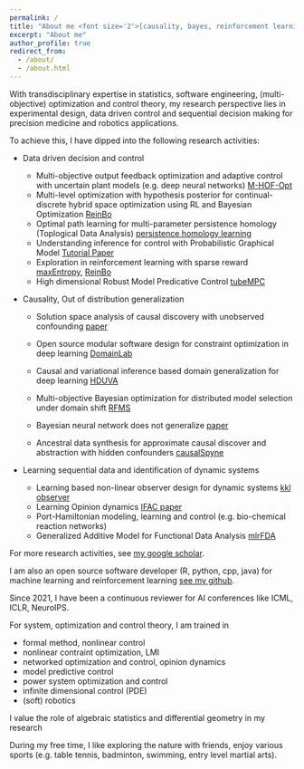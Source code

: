 ```yaml
---
permalink: /
title: "About me <font size='2'>[causality, bayes, reinforcement learning, software engineering, optimization and control]<font>"
excerpt: "About me"
author_profile: true
redirect_from: 
  - /about/
  - /about.html
---
```


With transdisciplinary expertise in statistics, software engineering, (multi-objective) optimization and control theory, my research perspective lies in experimental design, data driven control and sequential decision making for precision medicine and robotics applications. 
  
To achieve this, I have dipped into the following research activities:

- Data driven decision and control
  - Multi-objective output feedback optimization and adaptive control with uncertain plant models (e.g. deep neural networks) [M-HOF-Opt](https://arxiv.org/pdf/2403.13728.pdf)
  - Multi-level optimization with hypothesis posterior for continual-discrete hybrid space optimization using RL and Bayesian Optimization [ReinBo](https://link.springer.com/chapter/10.1007/978-3-030-43823-4_7)
  - Optimal path learning for multi-parameter persistence homology (Toplogical Data Analysis) [persistence homology learning](https://github.com/smilesun/multi_parameter_persistence_homology_path_learning)
  - Understanding inference for control with Probabilistic Graphical Model [Tutorial Paper](https://ieeexplore.ieee.org/document/9003114)
  - Exploration in reinforcement learning with sparse reward [maxEntropy](http://proceedings.mlr.press/v97/zhao19d/zhao19d.pdf), [ReinBo](https://link.springer.com/chapter/10.1007/978-3-030-43823-4_7)
  - High dimensional Robust Model Predicative Control [tubeMPC](https://github.com/smilesun/tube_mpc)
    
- Causality, Out of distribution generalization
  - Solution space analysis of causal discovery with unobserved confounding [paper](https://arxiv.org/pdf/2503.09194)
   
  - Open source modular software design for constraint optimization in deep learning [DomainLab](https://github.com/marrlab/DomainLab)
  - Causal and variational inference based domain generalization for deep learning [HDUVA](https://arxiv.org/pdf/2101.09436.pdf)
  - Multi-objective Bayesian optimization for distributed model selection under domain shift [RFMS](https://link.springer.com/chapter/10.1007/978-3-030-29516-5_48)
  - Bayesian neural network does not generalize [paper](https://arxiv.org/pdf/1906.02972.pdf)
  - Ancestral data synthesis for approximate causal discover and abstraction with hidden confounders [causalSpyne](https://github.com/marrlab/causalspyne)

- Learning sequential data and identification of dynamic systems
  - Learning based non-linear observer design for dynamic systems [kkl observer](https://arxiv.org/pdf/2210.01476.pdf)
  - Learning Opinion dynamics [IFAC paper](https://people.kth.se/~kallej/papers/network_ifac23xing.pdf)
  - Port-Hamiltonian modeling, learning and control (e.g. bio-chemical reaction networks)
  - Generalized Additive Model for Functional Data Analysis [mlrFDA](https://arxiv.org/pdf/1911.07511.pdf)

For more research activities, see [my google scholar](https://scholar.google.de/citations?user=FnWKUqYAAAAJ&hl=en).

I am also an open source software developer (R, python, cpp, java) for machine learning and reinforcement learning [see my github](https://github.com/smilesun).
 
Since 2021, I have been a continuous reviewer for AI conferences like ICML, ICLR, NeuroIPS.

For system, optimization and control theory, I am trained in 
  - formal method, nonlinear control
  - nonlinear contraint optimization, LMI
  - networked optimization and control, opinion dynamics
  - model predictive control
  - power system optimization and control
  - infinite dimensional control (PDE)
  - (soft) robotics
  
I value the role of algebraic statistics and differential geometry in my research 

During my free time, I like exploring the nature with friends, enjoy various sports (e.g. table tennis, badminton, swimming, entry level martial arts).

